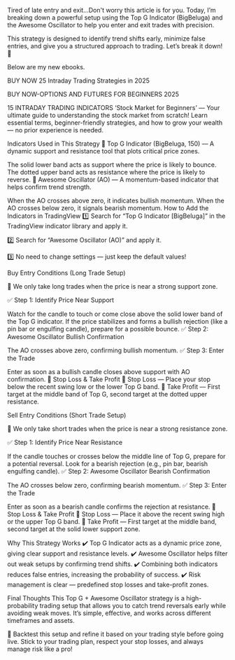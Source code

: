 Tired of late entry and exit…Don't worry this article is for you. Today, I’m breaking down a powerful setup using the Top G Indicator (BigBeluga) and the Awesome Oscillator to help you enter and exit trades with precision.

This strategy is designed to identify trend shifts early, minimize false entries, and give you a structured approach to trading. Let’s break it down! 🚀

Below are my new ebooks.


BUY NOW 25 Intraday Trading Strategies in 2025

BUY NOW-OPTIONS AND FUTURES FOR BEGINNERS 2025

15 INTRADAY TRADING INDICATORS
‘Stock Market for Beginners’ — Your ultimate guide to understanding the stock market from scratch! Learn essential terms, beginner-friendly strategies, and how to grow your wealth — no prior experience is needed.

Indicators Used in This Strategy
🔹 Top G Indicator (BigBeluga, 150) — A dynamic support and resistance tool that plots critical price zones.

The solid lower band acts as support where the price is likely to bounce.
The dotted upper band acts as resistance where the price is likely to reverse.
🔹 Awesome Oscillator (AO) — A momentum-based indicator that helps confirm trend strength.

When the AO crosses above zero, it indicates bullish momentum.
When the AO crosses below zero, it signals bearish momentum.
How to Add the Indicators in TradingView
1️⃣ Search for “Top G Indicator [BigBeluga]” in the TradingView indicator library and apply it.


2️⃣ Search for “Awesome Oscillator (AO)” and apply it.


3️⃣ No need to change settings — just keep the default values!

Buy Entry Conditions (Long Trade Setup)

📌 We only take long trades when the price is near a strong support zone.

✅ Step 1: Identify Price Near Support

Watch for the candle to touch or come close above the solid lower band of the Top G indicator.
If the price stabilizes and forms a bullish rejection (like a pin bar or engulfing candle), prepare for a possible bounce.
✅ Step 2: Awesome Oscillator Bullish Confirmation

The AO crosses above zero, confirming bullish momentum.
✅ Step 3: Enter the Trade

Enter as soon as a bullish candle closes above support with AO confirmation.
🎯 Stop Loss & Take Profit
📌 Stop Loss — Place your stop below the recent swing low or the lower Top G band.
📌 Take Profit — First target at the middle band of Top G, second target at the dotted upper resistance.

Sell Entry Conditions (Short Trade Setup)

📌 We only take short trades when the price is near a strong resistance zone.

✅ Step 1: Identify Price Near Resistance

If the candle touches or crosses below the middle line of Top G, prepare for a potential reversal.
Look for a bearish rejection (e.g., pin bar, bearish engulfing candle).
✅ Step 2: Awesome Oscillator Bearish Confirmation

The AO crosses below zero, confirming bearish momentum.
✅ Step 3: Enter the Trade

Enter as soon as a bearish candle confirms the rejection at resistance.
🎯 Stop Loss & Take Profit
📌 Stop Loss — Place it above the recent swing high or the upper Top G band.
📌 Take Profit — First target at the middle band, second target at the solid lower support zone.

Why This Strategy Works
✔️ Top G Indicator acts as a dynamic price zone, giving clear support and resistance levels.
✔️ Awesome Oscillator helps filter out weak setups by confirming trend shifts.
✔️ Combining both indicators reduces false entries, increasing the probability of success.
✔️ Risk management is clear — predefined stop losses and take-profit zones.


Final Thoughts
This Top G + Awesome Oscillator strategy is a high-probability trading setup that allows you to catch trend reversals early while avoiding weak moves. It’s simple, effective, and works across different timeframes and assets.

🚀 Backtest this setup and refine it based on your trading style before going live. Stick to your trading plan, respect your stop losses, and always manage risk like a pro!